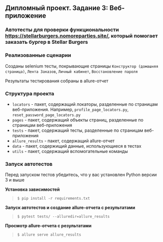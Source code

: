 ## Дипломный проект. Задание 3: Веб-приложение

### Автотесты для проверки функциональности https://stellarburgers.nomoreparties.site/, который помогает заказать бургер в Stellar Burgers

### Реализованные сценарии

Созданы selenium тесты, покрывающие страницы `Конструктор (домашняя страница)`, `Лента Заказов`, `Личный кабинет`, `Восстановление пароля`

Результаты тестирования собраны в allure-отчет

### Структура проекта
- `locators` - пакет, содержащий локаторы, разделенные по страницам веб-приложения. Например, `profile_page_locators.py`, `reset_password_page_locators.py`
- `pages` - пакет, содержащий объекты страниц, разделенные по страницам веб-приложения
- `tests` - пакет, содержащий тесты, разделенные по страницам веб-приложения
- `allure_results` - пакет, содержащий allure-отчет
- `data` - пакет, содержищий данные, использующиеся в тестах
- `utils` - пакет, содержащий вспомогательные команды

### Запуск автотестов

Перед запуском тестов убедитесь, что у вас установлен Python версии 3 и выше

**Установка зависимостей**

> `$ pip install -r requirements.txt`

**Запуск автотестов и создание allure-отчета с результатами**

>  `$ pytest tests/ --alluredir=allure_results`

**Просмотр allure-отчета с результатами**

>  `$ allure serve allure_results`